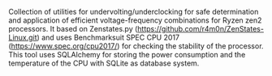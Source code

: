 Collection of utilities for undervolting/underclocking for safe determination and application of efficient voltage-frequency combinations for Ryzen zen2 processors.
It based on Zenstates.py (https://github.com/r4m0n/ZenStates-Linux.git) and uses Benchmarksuit SPEC CPU 2017 (https://www.spec.org/cpu2017/) for checking the stability of the processor.
This tool uses SQLAlchemy for storing the power consumption and the temperature of the CPU with SQLite as database system.
